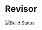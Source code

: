 # Revisor

[![Build Status](https://drone.dbeliakov.ru/api/badges/dbeliakov/revisor/status.svg)](https://drone.dbeliakov.ru/dbeliakov/revisor)
